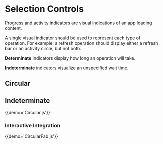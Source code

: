 # Selection Controls

[Progress and activity indicators](https://material.google.com/components/progress-activity.html)
are visual indications of an app loading content.

A single visual indicator should be used to represent each type of operation.
For example, a refresh operation should display either a refresh bar or an activity circle, but not both.

**Determinate** indicators display how long an operation will take.

**Indeterminate** indicators visualize an unspecified wait time.

## Circular

## Indeterminate

{{demo='Circular.js'}}

### Interactive Integration

{{demo='CircularFab.js'}}
